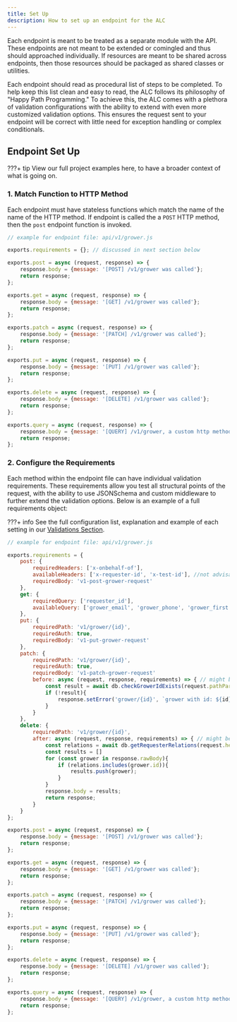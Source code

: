 ```yaml
---
title: Set Up
description: How to set up an endpoint for the ALC
---
```


Each endpoint is meant to be treated as a separate module with the API. These endpoints are not meant to be extended or comingled and thus should approached individually. If resources are meant to be shared across endpoints, then those resources should be packaged as shared classes or utilities.

Each endpoint should read as procedural list of steps to be completed. To help keep this list clean and easy to read, the ALC follows its philosophy of "Happy Path Programming." To achieve this, the ALC comes with a plethora of validation configurations with the ability to extend with even more customized validation options. This ensures the request sent to your endpoint will be correct with little need for exception handling or complex conditionals.

## Endpoint Set Up

???+ tip
    View our full project examples here, to have a broader context of what is going on.

### 1. Match Function to HTTP Method

Each endpoint must have stateless functions which match the name of the name of the HTTP method. If endpoint is called the a `POST` HTTP method, then the `post` endpoint function is invoked.

```js
// example for endpoint file: api/v1/grower.js

exports.requirements = {}; // discussed in next section below

exports.post = async (request, response) => {
    response.body = {message: '[POST] /v1/grower was called'};
    return response;
};

exports.get = async (request, response) => {
    response.body = {message: '[GET] /v1/grower was called'};
    return response;
};

exports.patch = async (request, response) => {
    response.body = {message: '[PATCH] /v1/grower was called'};
    return response;
};

exports.put = async (request, response) => {
    response.body = {message: '[PUT] /v1/grower was called'};
    return response;
};

exports.delete = async (request, response) => {
    response.body = {message: '[DELETE] /v1/grower was called'};
    return response;
};

exports.query = async (request, response) => {
    response.body = {message: '[QUERY] /v1/grower, a custom http method, was called'};
    return response;
};
```

### 2. Configure the Requirements

Each method within the endpoint file can have individual validation requirements. These requirements allow you test all structural points of the request, with the ability to use JSONSchema and custom middleware to further extend the validation options. Below is an example of a full requirements object:

???+ info
    See the full configuration list, explanation and example of each setting in our [Validations Section]({{web.url}}/node/apigateway/endpoint/configurations/).

```js
// example for endpoint file: api/v1/grower.js

exports.requirements = {
    post: {
        requiredHeaders: ['x-onbehalf-of'],
        availableHeaders: ['x-requester-id', 'x-test-id'], //not advisable to use; too strict
        requiredBody: 'v1-post-grower-request'
    },
    get: {
        requiredQuery: ['requester_id'],
        availableQuery: ['grower_email', 'grower_phone', 'grower_first', 'grower_last'],
    },
    put: {
        requiredPath: 'v1/grower/{id}',
        requiredAuth: true,
        requiredBody: 'v1-put-grower-request'
    },
    patch: {
        requiredPath: 'v1/grower/{id}',
        requiredAuth: true,
        requiredBody: 'v1-patch-grower-request'
        before: async (request, response, requirements) => { // might be cleaner to put this in a separate file and call in context.
            const result = await db.checkGrowerIdExists(request.pathParams.id);
            if (!result){
                response.setError('grower/{id}', `grower with id: ${id} does not exist.`);
            }
        }
    },
    delete: {
        requiredPath: 'v1/grower/{id}',
        after: async (request, response, requirements) => { // might be cleaner to put this in a separate file and call in context.
            const relations = await db.getRequesterRelations(request.headers['x-requester-id']);
            const results = []
            for (const grower in response.rawBody){
                if (relations.includes(grower.id)){
                    results.push(grower);
                }
            }
            response.body = results;
            return response;
        }
    }
};

exports.post = async (request, response) => {
    response.body = {message: '[POST] /v1/grower was called'};
    return response;
};

exports.get = async (request, response) => {
    response.body = {message: '[GET] /v1/grower was called'};
    return response;
};

exports.patch = async (request, response) => {
    response.body = {message: '[PATCH] /v1/grower was called'};
    return response;
};

exports.put = async (request, response) => {
    response.body = {message: '[PUT] /v1/grower was called'};
    return response;
};

exports.delete = async (request, response) => {
    response.body = {message: '[DELETE] /v1/grower was called'};
    return response;
};

exports.query = async (request, response) => {
    response.body = {message: '[QUERY] /v1/grower, a custom http method, was called'};
    return response;
};
```
